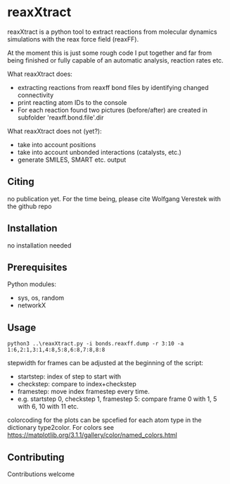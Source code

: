 # reaxXtract
reaxXtract is a python tool to extract reactions from molecular dynamics
simulations with the reax force field (reaxFF).

At the moment this is just some rough code I put together and far from being 
finished or fully capable of an automatic analysis, reaction rates etc.

What reaxXtract does:
- extracting reactions from reaxff bond files by identifying changed connectivity
- print reacting atom IDs to the console
- For each reaction found two pictures (before/after) are created in subfolder 'reaxff.bond.file'.dir
  
What reaxXtract does not (yet?):
- take into account positions
- take into account unbonded interactions (catalysts, etc.)
- generate SMILES, SMART etc. output

## Citing

no publication yet. For the time being, please cite Wolfgang Verestek with the github repo

## Installation

no installation needed

## Prerequisites

Python modules:
- sys, os, random
- networkX

## Usage

```python3 ..\reaxXtract.py -i bonds.reaxff.dump -r 3:10 -a 1:6,2:1,3:1,4:8,5:8,6:8,7:8,8:8```

stepwidth for frames can be adjusted at the beginning of the script:
- startstep: index of step to start with
- checkstep: compare to index+checkstep
- framestep: move index framestep every time.
- e.g. startstep 0, checkstep 1, framestep 5: compare frame 0 with 1, 5 with 6, 10 with 11 etc.

colorcoding for the plots can be spcefied for each atom type in the dictionary type2color.
For colors see https://matplotlib.org/3.1.1/gallery/color/named_colors.html

## Contributing

Contributions welcome
